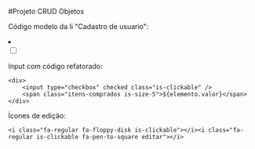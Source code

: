 #Projeto CRUD Objetos 




Código modelo da li "Cadastro de usuario": 

<li class="item-usuario is-flex is-justify-content-space-between" data-value="">
    <div class="user-info">
        <input type="checkbox" class="is-clickable" />  
        <span class="is-size-5"></span> <!-- Nome do usuário -->
        <span class="is-size-5"></span> <!-- E-mail do usuário -->
        <span class="is-size-5"></span> <!-- Telefone do usuário -->
    </div>
    <div>
        <i class="fa-regular fa-floppy-disk is-clickable salvar"></i>
        <i class="fa-regular fa-pen-to-square is-clickable editar"></i>
        <i class="fa-solid fa-trash is-clickable deletar"></i>
    </div>
</li>

Input com código refatorado:

    <div>
        <input type="checkbox" checked class="is-clickable" />  
        <span class="itens-comprados is-size-5">${elemento.valor}</span>
    </div>

Ícones de edição:

    <i class="fa-regular fa-floppy-disk is-clickable"></i><i class="fa-regular is-clickable fa-pen-to-square editar"></i>
